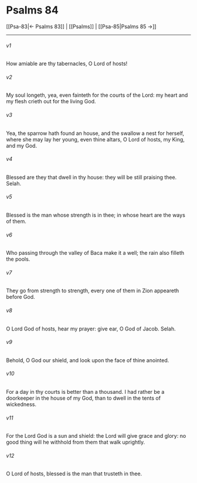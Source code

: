# Psalms 84

[[Psa-83|← Psalms 83]] | [[Psalms]] | [[Psa-85|Psalms 85 →]]
***

###### v1
How amiable are thy tabernacles, O Lord of hosts!
###### v2
My soul longeth, yea, even fainteth for the courts of the Lord: my heart and my flesh crieth out for the living God.
###### v3
Yea, the sparrow hath found an house, and the swallow a nest for herself, where she may lay her young, even thine altars, O Lord of hosts, my King, and my God.
###### v4
Blessed are they that dwell in thy house: they will be still praising thee. Selah.
###### v5
Blessed is the man whose strength is in thee; in whose heart are the ways of them.
###### v6
Who passing through the valley of Baca make it a well; the rain also filleth the pools.
###### v7
They go from strength to strength, every one of them in Zion appeareth before God.
###### v8
O Lord God of hosts, hear my prayer: give ear, O God of Jacob. Selah.
###### v9
Behold, O God our shield, and look upon the face of thine anointed.
###### v10
For a day in thy courts is better than a thousand. I had rather be a doorkeeper in the house of my God, than to dwell in the tents of wickedness.
###### v11
For the Lord God is a sun and shield: the Lord will give grace and glory: no good thing will he withhold from them that walk uprightly.
###### v12
O Lord of hosts, blessed is the man that trusteth in thee. 
